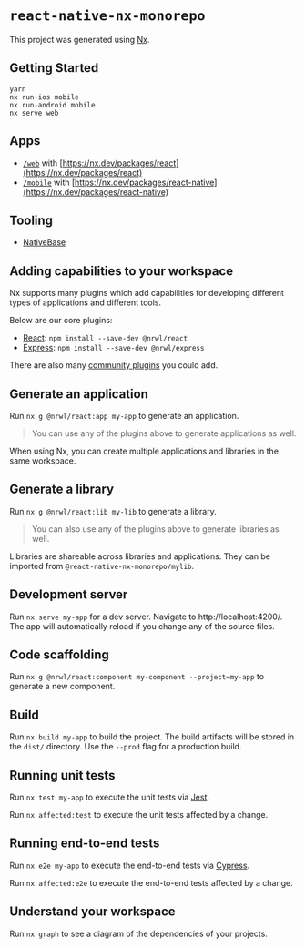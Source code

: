 # `react-native-nx-monorepo`

This project was generated using [Nx](https://nx.dev).

## Getting Started

```console
yarn
nx run-ios mobile
nx run-android mobile
nx serve web
```

## Apps

- [`/web`](./apps/web/) with [https://nx.dev/packages/react](https://nx.dev/packages/react)
- [`/mobile`](./apps/mobile) with [https://nx.dev/packages/react-native](https://nx.dev/packages/react-native)

## Tooling

- [NativeBase](https://docs.nativebase.io/)

## Adding capabilities to your workspace

Nx supports many plugins which add capabilities for developing different types of applications and different tools.

Below are our core plugins:

- [React](https://reactjs.org): `npm install --save-dev @nrwl/react`
- [Express](https://expressjs.com): `npm install --save-dev @nrwl/express`

There are also many [community plugins](https://nx.dev/community) you could add.

## Generate an application

Run `nx g @nrwl/react:app my-app` to generate an application.

> You can use any of the plugins above to generate applications as well.

When using Nx, you can create multiple applications and libraries in the same workspace.

## Generate a library

Run `nx g @nrwl/react:lib my-lib` to generate a library.

> You can also use any of the plugins above to generate libraries as well.

Libraries are shareable across libraries and applications. They can be imported from `@react-native-nx-monorepo/mylib`.

## Development server

Run `nx serve my-app` for a dev server. Navigate to http://localhost:4200/. The app will automatically reload if you change any of the source files.

## Code scaffolding

Run `nx g @nrwl/react:component my-component --project=my-app` to generate a new component.

## Build

Run `nx build my-app` to build the project. The build artifacts will be stored in the `dist/` directory. Use the `--prod` flag for a production build.

## Running unit tests

Run `nx test my-app` to execute the unit tests via [Jest](https://jestjs.io).

Run `nx affected:test` to execute the unit tests affected by a change.

## Running end-to-end tests

Run `nx e2e my-app` to execute the end-to-end tests via [Cypress](https://www.cypress.io).

Run `nx affected:e2e` to execute the end-to-end tests affected by a change.

## Understand your workspace

Run `nx graph` to see a diagram of the dependencies of your projects.
